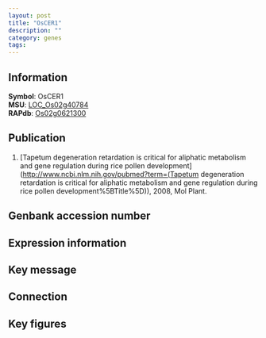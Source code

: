 ```yaml
---
layout: post
title: "OsCER1"
description: ""
category: genes
tags: 
---
```


## Information
__Symbol__: OsCER1  
__MSU__: [LOC_Os02g40784](http://rice.plantbiology.msu.edu/cgi-bin/ORF_infopage.cgi?orf=LOC_Os02g40784)  
__RAPdb__: [Os02g0621300](http://rapdb.dna.affrc.go.jp/viewer/gbrowse_details/irgsp1?name=Os02g0621300)  

## Publication
1. [Tapetum degeneration retardation is critical for aliphatic metabolism and gene regulation during rice pollen development](http://www.ncbi.nlm.nih.gov/pubmed?term=(Tapetum degeneration retardation is critical for aliphatic metabolism and gene regulation during rice pollen development%5BTitle%5D)), 2008, Mol Plant.

## Genbank accession number

## Expression information

## Key message

## Connection

## Key figures


